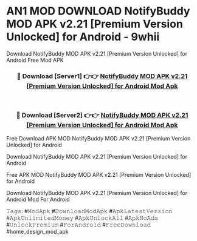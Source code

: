 # AN1 MOD DOWNLOAD NotifyBuddy MOD APK v2.21 [Premium Version Unlocked] for Android - 9whii
Download NotifyBuddy MOD APK v2.21 [Premium Version Unlocked] for Android Free Mod APK

<div align="center">
<h3>🔴 Download [Server1] 👉👉 <a href="https://apk-comot.site?title=NotifyBuddy_MOD_APK_v2.21_[Premium_Version_Unlocked]_for_Android">NotifyBuddy MOD APK v2.21 [Premium Version Unlocked] for Android Mod Apk</a></h3><br>

<h3>🔴 Download [Server2] 👉👉 <a href="https://apk-comot.site?title=NotifyBuddy_MOD_APK_v2.21_[Premium_Version_Unlocked]_for_Android">NotifyBuddy MOD APK v2.21 [Premium Version Unlocked] for Android Mod Apk</a></h3>
</div>


Free Download APK MOD NotifyBuddy MOD APK v2.21 [Premium Version Unlocked] for Android

Download NotifyBuddy MOD APK v2.21 [Premium Version Unlocked] for Android 

Free APK MOD NotifyBuddy MOD APK v2.21 [Premium Version Unlocked] for Android 

Download NotifyBuddy MOD APK v2.21 [Premium Version Unlocked] for Android Mod For Android

𝚃𝚊𝚐𝚜: #𝙼𝚘𝚍𝙰𝚙𝚔 #𝙳𝚘𝚠𝚗𝚕𝚘𝚊𝚍𝙼𝚘𝚍𝙰𝚙𝚔 #𝙰𝚙𝚔𝙻𝚊𝚝𝚎𝚜𝚝𝚅𝚎𝚛𝚜𝚒𝚘𝚗 #𝙰𝚙𝚔𝚄𝚗𝚕𝚒𝚖𝚒𝚝𝚎𝚍𝙼𝚘𝚗𝚎𝚢 #𝙰𝚙𝚔𝚄𝚗𝚕𝚘𝚌𝚔𝙰𝚕𝚕 #𝙰𝚙𝚔𝙽𝚘𝙰𝚍𝚜 #𝚄𝚗𝚕𝚘𝚌𝚔𝙿𝚛𝚎𝚖𝚒𝚞𝚖 #𝙵𝚘𝚛𝙰𝚗𝚍𝚛𝚘𝚒𝚍 #𝙵𝚛𝚎𝚎𝙳𝚘𝚠𝚗𝚕𝚘𝚊𝚍 #home_design_mod_apk